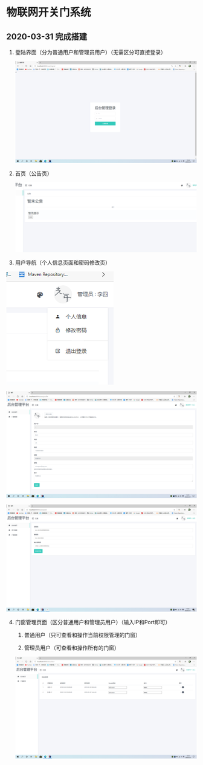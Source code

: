 # 物联网开关门系统

## 2020-03-31 完成搭建

1. 登陆界面（分为普通用户和管理员用户）（无需区分可直接登录）

   ![](%E7%89%A9%E8%81%94%E7%BD%91%E5%BC%80%E5%85%B3%E9%97%A8%E7%B3%BB%E7%BB%9F.assets/%E6%89%B9%E6%B3%A8%202020-03-31%20151453.png)

2. 首页（公告页）

   ![image-20200331152127135](%E7%89%A9%E8%81%94%E7%BD%91%E5%BC%80%E5%85%B3%E9%97%A8%E7%B3%BB%E7%BB%9F.assets/image-20200331152127135.png)

3. 用户导航（个人信息页面和密码修改页）

![image-20200331152211623](%E7%89%A9%E8%81%94%E7%BD%91%E5%BC%80%E5%85%B3%E9%97%A8%E7%B3%BB%E7%BB%9F.assets/image-20200331152211623.png)

![](%E7%89%A9%E8%81%94%E7%BD%91%E5%BC%80%E5%85%B3%E9%97%A8%E7%B3%BB%E7%BB%9F.assets/%E6%89%B9%E6%B3%A8%202020-03-31%20151511-1585639389827.png)

![image-20200331152322797](%E7%89%A9%E8%81%94%E7%BD%91%E5%BC%80%E5%85%B3%E9%97%A8%E7%B3%BB%E7%BB%9F.assets/image-20200331152322797.png)

4. 门窗管理页面（区分普通用户和管理员用户）（输入IP和Port即可）

   1. 普通用户（只可查看和操作当前权限管理的门窗）

   2. 管理员用户（可查看和操作所有的门窗）

      

   ![](%E7%89%A9%E8%81%94%E7%BD%91%E5%BC%80%E5%85%B3%E9%97%A8%E7%B3%BB%E7%BB%9F.assets/%E6%89%B9%E6%B3%A8%202020-03-31%20151548.png)
